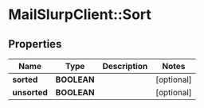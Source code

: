 # MailSlurpClient::Sort

## Properties
Name | Type | Description | Notes
------------ | ------------- | ------------- | -------------
**sorted** | **BOOLEAN** |  | [optional] 
**unsorted** | **BOOLEAN** |  | [optional] 


